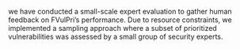 we have conducted a small-scale expert evaluation to gather human feedback on FVulPri’s performance. Due to resource constraints, we implemented a sampling approach where a subset of prioritized vulnerabilities was assessed by a small group of security experts.
